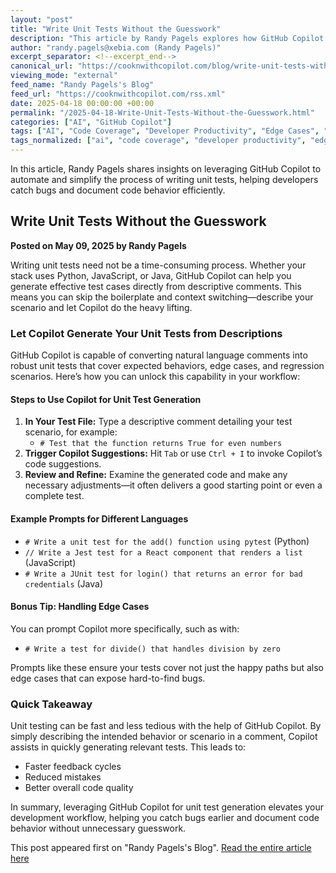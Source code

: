 ```yaml
---
layout: "post"
title: "Write Unit Tests Without the Guesswork"
description: "This article by Randy Pagels explores how GitHub Copilot can streamline unit test creation for various languages by generating comprehensive tests from simple code comments, helping developers improve code coverage and catch bugs more efficiently."
author: "randy.pagels@xebia.com (Randy Pagels)"
excerpt_separator: <!--excerpt_end-->
canonical_url: "https://cooknwithcopilot.com/blog/write-unit-tests-without-the-guesswork.html"
viewing_mode: "external"
feed_name: "Randy Pagels's Blog"
feed_url: "https://cooknwithcopilot.com/rss.xml"
date: 2025-04-18 00:00:00 +00:00
permalink: "/2025-04-18-Write-Unit-Tests-Without-the-Guesswork.html"
categories: ["AI", "GitHub Copilot"]
tags: ["AI", "Code Coverage", "Developer Productivity", "Edge Cases", "GitHub Copilot", "Java", "JavaScript", "Posts", "Python", "Regression Testing", "Test Automation", "Test Generation", "Unit Testing"]
tags_normalized: ["ai", "code coverage", "developer productivity", "edge cases", "github copilot", "java", "javascript", "posts", "python", "regression testing", "test automation", "test generation", "unit testing"]
---
```


In this article, Randy Pagels shares insights on leveraging GitHub Copilot to automate and simplify the process of writing unit tests, helping developers catch bugs and document code behavior efficiently.<!--excerpt_end-->

## Write Unit Tests Without the Guesswork

**Posted on May 09, 2025 by Randy Pagels**

Writing unit tests need not be a time-consuming process. Whether your stack uses Python, JavaScript, or Java, GitHub Copilot can help you generate effective test cases directly from descriptive comments. This means you can skip the boilerplate and context switching—describe your scenario and let Copilot do the heavy lifting.

### Let Copilot Generate Your Unit Tests from Descriptions

GitHub Copilot is capable of converting natural language comments into robust unit tests that cover expected behaviors, edge cases, and regression scenarios. Here’s how you can unlock this capability in your workflow:

#### Steps to Use Copilot for Unit Test Generation

1. **In Your Test File:** Type a descriptive comment detailing your test scenario, for example:
   - `# Test that the function returns True for even numbers`
2. **Trigger Copilot Suggestions:** Hit `Tab` or use `Ctrl + I` to invoke Copilot’s code suggestions.
3. **Review and Refine:** Examine the generated code and make any necessary adjustments—it often delivers a good starting point or even a complete test.

#### Example Prompts for Different Languages

- `# Write a unit test for the add() function using pytest` (Python)
- `// Write a Jest test for a React component that renders a list` (JavaScript)
- `# Write a JUnit test for login() that returns an error for bad credentials` (Java)

#### Bonus Tip: Handling Edge Cases

You can prompt Copilot more specifically, such as with:

- `# Write a test for divide() that handles division by zero`

Prompts like these ensure your tests cover not just the happy paths but also edge cases that can expose hard-to-find bugs.

### Quick Takeaway

Unit testing can be fast and less tedious with the help of GitHub Copilot. By simply describing the intended behavior or scenario in a comment, Copilot assists in quickly generating relevant tests. This leads to:

- Faster feedback cycles
- Reduced mistakes
- Better overall code quality

In summary, leveraging GitHub Copilot for unit test generation elevates your development workflow, helping you catch bugs earlier and document code behavior without unnecessary guesswork.

This post appeared first on "Randy Pagels's Blog". [Read the entire article here](https://cooknwithcopilot.com/blog/write-unit-tests-without-the-guesswork.html)
